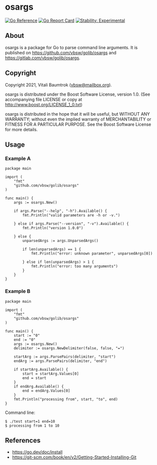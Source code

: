 # osargs

[![Go Reference](https://pkg.go.dev/badge/github.com/vbsw/golib/osargs.svg)](https://pkg.go.dev/github.com/vbsw/golib/osargs) [![Go Report Card](https://goreportcard.com/badge/github.com/vbsw/golib/osargs)](https://goreportcard.com/report/github.com/vbsw/golib/osargs) [![Stability: Experimental](https://masterminds.github.io/stability/experimental.svg)](https://masterminds.github.io/stability/experimental.html)

## About
osargs is a package for Go to parse command line arguments. It is published on <https://github.com/vbsw/golib/osargs> and <https://gitlab.com/vbsw/golib/osargs>.

## Copyright
Copyright 2021, Vitali Baumtrok (vbsw@mailbox.org).

osargs is distributed under the Boost Software License, version 1.0. (See accompanying file LICENSE or copy at http://www.boost.org/LICENSE_1_0.txt)

osargs is distributed in the hope that it will be useful, but WITHOUT ANY WARRANTY; without even the implied warranty of MERCHANTABILITY or FITNESS FOR A PARTICULAR PURPOSE. See the Boost Software License for more details.

## Usage

### Example A

	package main

	import (
		"fmt"
		"github.com/vbsw/golib/osargs"
	)

	func main() {
		args := osargs.New()

		if args.Parse("--help", "-h").Available() {
			fmt.Println("valid parameters are -h or -v.")

		} else if args.Parse("--version", "-v").Available() {
			fmt.Println("version 1.0.0")

		} else {
			unparsedArgs := args.UnparsedArgs()

			if len(unparsedArgs) == 1 {
				fmt.Println("error: unknown parameter", unparsedArgs[0])

			} else if len(unparsedArgs) > 1 {
				fmt.Println("error: too many arguments")
			}
		}
	}

### Example B

	package main

	import (
		"fmt"
		"github.com/vbsw/golib/osargs"
	)

	func main() {
		start := "0"
		end := "0"
		args := osargs.New()
		delimiter := osargs.NewDelimiter(false, false, "=")

		startArg := args.ParsePairs(delimiter, "start")
		endArg := args.ParsePairs(delimiter, "end")

		if startArg.Available() {
			start = startArg.Values[0]
			end = start
		}
		if endArg.Available() {
			end = endArg.Values[0]
		}
		fmt.Println("processing from", start, "to", end)
	}

Command line:

	$ ./test start=1 end=10
	$ processing from 1 to 10

## References
- https://go.dev/doc/install
- https://git-scm.com/book/en/v2/Getting-Started-Installing-Git
